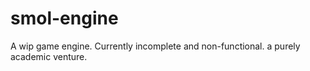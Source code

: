 # smol-engine
A wip game engine. Currently incomplete and non-functional. a purely academic venture.
